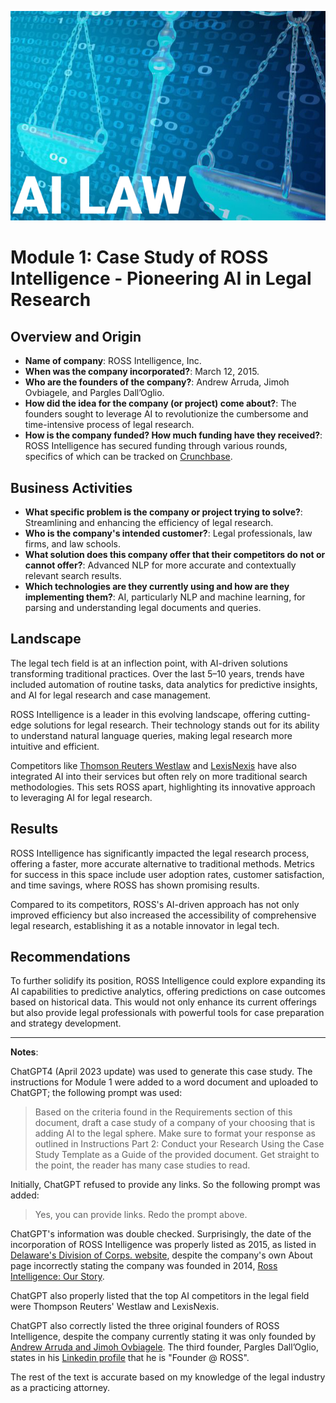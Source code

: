 ![alt text](AI_Law_Banner.jpg)

# Module 1: Case Study of ROSS Intelligence - Pioneering AI in Legal Research

## Overview and Origin

- **Name of company**: ROSS Intelligence, Inc.
- **When was the company incorporated?**: March 12, 2015.
- **Who are the founders of the company?**: Andrew Arruda, Jimoh Ovbiagele, and Pargles Dall’Oglio.
- **How did the idea for the company (or project) come about?**: The founders sought to leverage AI to revolutionize the cumbersome and time-intensive process of legal research.
- **How is the company funded? How much funding have they received?**: ROSS Intelligence has secured funding through various rounds, specifics of which can be tracked on [Crunchbase](https://www.crunchbase.com/organization/ross-intelligence).

## Business Activities

- **What specific problem is the company or project trying to solve?**: Streamlining and enhancing the efficiency of legal research.
- **Who is the company's intended customer?**: Legal professionals, law firms, and law schools.
- **What solution does this company offer that their competitors do not or cannot offer?**: Advanced NLP for more accurate and contextually relevant search results.
- **Which technologies are they currently using and how are they implementing them?**: AI, particularly NLP and machine learning, for parsing and understanding legal documents and queries.

## Landscape

The legal tech field is at an inflection point, with AI-driven solutions transforming traditional practices. Over the last 5–10 years, trends have included automation of routine tasks, data analytics for predictive insights, and AI for legal research and case management.

ROSS Intelligence is a leader in this evolving landscape, offering cutting-edge solutions for legal research. Their technology stands out for its ability to understand natural language queries, making legal research more intuitive and efficient.

Competitors like [Thomson Reuters Westlaw](https://legal.thomsonreuters.com/en/products/westlaw) and [LexisNexis](https://www.lexisnexis.com/en-us/home.page) have also integrated AI into their services but often rely on more traditional search methodologies. This sets ROSS apart, highlighting its innovative approach to leveraging AI for legal research.

## Results

ROSS Intelligence has significantly impacted the legal research process, offering a faster, more accurate alternative to traditional methods. Metrics for success in this space include user adoption rates, customer satisfaction, and time savings, where ROSS has shown promising results.

Compared to its competitors, ROSS's AI-driven approach has not only improved efficiency but also increased the accessibility of comprehensive legal research, establishing it as a notable innovator in legal tech.

## Recommendations

To further solidify its position, ROSS Intelligence could explore expanding its AI capabilities to predictive analytics, offering predictions on case outcomes based on historical data. This would not only enhance its current offerings but also provide legal professionals with powerful tools for case preparation and strategy development.

---

**Notes**:

ChatGPT4 (April 2023 update) was used to generate this case study. The instructions for Module 1 were added to a word document and uploaded to ChatGPT; the following prompt was used:

> Based on the criteria found in the Requirements section of this document, draft a case study of a company of your choosing that is adding AI to the legal sphere. Make sure to format your response as outlined in Instructions Part 2: Conduct your Research Using the Case Study Template as a Guide of the provided document. Get straight to the point, the reader has many case studies to read.

Initially, ChatGPT refused to provide any links. So the following prompt was added:

> Yes, you can provide links. Redo the prompt above.

ChatGPT's information was double checked. Surprisingly, the date of the incorporation of ROSS Intelligence was properly listed as 2015, as listed in [Delaware's Division of Corps. website](https://icis.corp.delaware.gov/Ecorp/EntitySearch/), despite the company's own About page incorrectly stating the company was founded in 2014, [Ross Intelligence: Our Story](https://www.rossintelligence.com/about-us).

ChatGPT also properly listed that the top AI competitors in the legal field were Thompson Reuters' Westlaw and LexisNexis.

ChatGPT also correctly listed the three original founders of ROSS Intelligence, despite the company currently stating it was only founded by [Andrew Arruda and Jimoh Ovbiagele](https://www.rossintelligence.com/about-us). The third founder, Pargles Dall’Oglio, states in his [Linkedin profile](https://ca.linkedin.com/in/pargles) that he is "Founder @ ROSS".

The rest of the text is accurate based on my knowledge of the legal industry as a practicing attorney.
